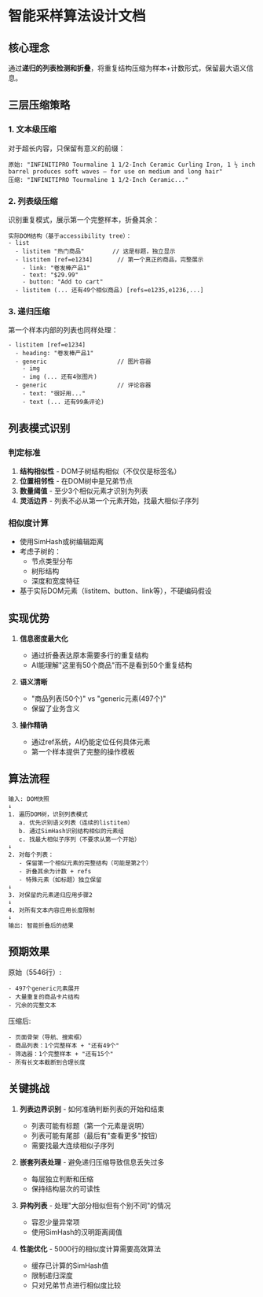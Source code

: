 # 智能采样算法设计文档

## 核心理念

通过**递归的列表检测和折叠**，将重复结构压缩为样本+计数形式，保留最大语义信息。

## 三层压缩策略

### 1. 文本级压缩
对于超长内容，只保留有意义的前缀：

```
原始: "INFINITIPRO Tourmaline 1 1/2-Inch Ceramic Curling Iron, 1 ½ inch barrel produces soft waves – for use on medium and long hair"
压缩: "INFINITIPRO Tourmaline 1 1/2-Inch Ceramic..."
```

### 2. 列表级压缩
识别重复模式，展示第一个完整样本，折叠其余：

```
实际DOM结构（基于accessibility tree）：
- list
  - listitem "热门商品"        // 这是标题，独立显示
  - listitem [ref=e1234]       // 第一个真正的商品，完整展示
    - link: "卷发棒产品1"
    - text: "$29.99"
    - button: "Add to cart"
  - listitem (... 还有49个相似商品) [refs=e1235,e1236,...]
```

### 3. 递归压缩
第一个样本内部的列表也同样处理：

```
- listitem [ref=e1234]
  - heading: "卷发棒产品1"
  - generic                    // 图片容器
    - img
    - img (... 还有4张图片)
  - generic                    // 评论容器
    - text: "很好用..." 
    - text (... 还有99条评论)
```

## 列表模式识别

### 判定标准
1. **结构相似性** - DOM子树结构相似（不仅仅是标签名）
2. **位置相邻性** - 在DOM树中是兄弟节点
3. **数量阈值** - 至少3个相似元素才识别为列表
4. **灵活边界** - 列表不必从第一个元素开始，找最大相似子序列

### 相似度计算
- 使用SimHash或树编辑距离
- 考虑子树的：
  - 节点类型分布
  - 树形结构
  - 深度和宽度特征
- 基于实际DOM元素（listitem、button、link等），不硬编码假设

## 实现优势

1. **信息密度最大化**
   - 通过折叠表达原本需要多行的重复结构
   - AI能理解"这里有50个商品"而不是看到50个重复结构

2. **语义清晰**
   - "商品列表(50个)" vs "generic元素(497个)"
   - 保留了业务含义

3. **操作精确**
   - 通过ref系统，AI仍能定位任何具体元素
   - 第一个样本提供了完整的操作模板

## 算法流程

```
输入: DOM快照
↓
1. 遍历DOM树，识别列表模式
   a. 优先识别语义列表（连续的listitem）
   b. 通过SimHash识别结构相似的元素组
   c. 找最大相似子序列（不要求从第一个开始）
↓
2. 对每个列表：
   - 保留第一个相似元素的完整结构（可能是第2个）
   - 折叠其余为计数 + refs
   - 特殊元素（如标题）独立保留
↓
3. 对保留的元素递归应用步骤2
↓
4. 对所有文本内容应用长度限制
↓
输出: 智能折叠后的结果
```

## 预期效果

原始（5546行）:
```
- 497个generic元素展开
- 大量重复的商品卡片结构
- 冗余的完整文本
```

压缩后:
```
- 页面骨架（导航、搜索框）
- 商品列表：1个完整样本 + "还有49个"
- 筛选器：1个完整样本 + "还有15个"  
- 所有长文本截断到合理长度
```

## 关键挑战

1. **列表边界识别** - 如何准确判断列表的开始和结束
   - 列表可能有标题（第一个元素是说明）
   - 列表可能有尾部（最后有"查看更多"按钮）
   - 需要找最大连续相似子序列

2. **嵌套列表处理** - 避免递归压缩导致信息丢失过多
   - 每层独立判断和压缩
   - 保持结构层次的可读性

3. **异构列表** - 处理"大部分相似但有个别不同"的情况
   - 容忍少量异常项
   - 使用SimHash的汉明距离阈值

4. **性能优化** - 5000行的相似度计算需要高效算法
   - 缓存已计算的SimHash值
   - 限制递归深度
   - 只对兄弟节点进行相似度比较